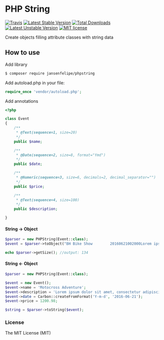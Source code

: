 # PHP String
[![Travis](https://travis-ci.org/jansenfelipe/phpstring.svg?branch=1.0)](https://travis-ci.org/jansenfelipe/phpstring)
[![Latest Stable Version](https://poser.pugx.org/jansenfelipe/phpstring/v/stable.svg)](https://packagist.org/packages/jansenfelipe/phpstring) 
[![Total Downloads](https://poser.pugx.org/jansenfelipe/phpstring/downloads.svg)](https://packagist.org/packages/jansenfelipe/phpstring) 
[![Latest Unstable Version](https://poser.pugx.org/jansenfelipe/phpstring/v/unstable.svg)](https://packagist.org/packages/jansenfelipe/phpstring)
[![MIT license](https://poser.pugx.org/jansenfelipe/phpstring/license.svg)](http://opensource.org/licenses/MIT)

Create objects filling attribute classes with string data

## How to use

Add library

```sh
$ composer require jansenfelipe/phpstring
```

Add autoload.php in your file:

```php
require_once 'vendor/autoload.php';  
```

Add annotations
```php
<?php

class Event
{
    /**
     * @Text(sequence=1, size=20)
     */
    public $name;

    /**
     * @Date(sequence=2, size=8, format="Ymd")
     */
    public $date;

    /**
     * @Numeric(sequence=3, size=6, decimals=2, decimal_separator="")
     */
    public $price;

    /**
     * @Text(sequence=4, size=100)
     */
    public $description;

}
```

#### String -> Object

```php
$parser = new PHPString(Event::class);
$event = $parser->toObject("BH Bike Show        20160621002000Lorem ipsum dolor sit amet, consectetur adipiscing elit. Fusce consequat augue at hendrerit posuere.");

echo $parser->getSize(); //output: 134
```

#### String <- Object

```php
$parser = new PHPString(Event::class);

$event = new Event();
$event->name = 'Motocross Adventure';
$event->description = 'Lorem ipsum dolor sit amet, consectetur adipiscing elit. Fusce consequat augue at hendrerit posuere.';
$event->date = Carbon::createFromFormat('Y-m-d', '2016-06-21');
$event->price = 1200.98;

$string = $parser->toString($event);
```

### License

The MIT License (MIT)

